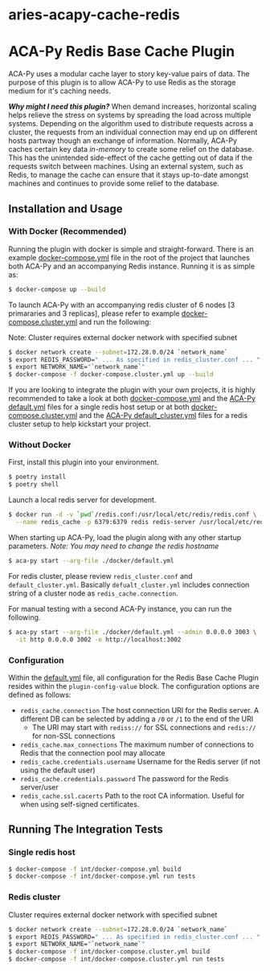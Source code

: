 # aries-acapy-cache-redis
ACA-Py Redis Base Cache Plugin
=======================================

ACA-Py uses a modular cache layer to story key-value pairs of data. The purpose
of this plugin is to allow ACA-Py to use Redis as the storage medium for it's
caching needs.

_**Why might I need this plugin?**_
When demand increases, horizontal scaling helps relieve the stress on systems
by spreading the load across multiple systems. Depending on the algorithm used
to distribute requests across a cluster, the requests from an individual
connection may end up on different hosts partway though an exchange of
information. Normally, ACA-Py caches certain key data *in-memory* to create
some relief on the database. This has the unintended side-effect of the cache
getting out of data if the requests switch between machines. Using an external
system, such as Redis, to manage the cache can ensure that it stays up-to-date
amongst machines and continues to provide some relief to the database.


## Installation and Usage

### With Docker (Recommended)
Running the plugin with docker is simple and straight-forward. There is an
example [docker-compose.yml](./docker-compose.yml) file in the root of the
project that launches both ACA-Py and an accompanying Redis instance. Running
it is as simple as:

```sh
$ docker-compose up --build
```

To launch ACA-Py with an accompanying redis cluster of 6 nodes [3 primararies and 3 replicas], please refer to example [docker-compose.cluster.yml](./docker-compose.cluster.yml) and run the following:

Note: Cluster requires external docker network with specified subnet

```sh
$ docker network create --subnet=172.28.0.0/24 `network_name`
$ export REDIS_PASSWORD=" ... As specified in redis_cluster.conf ... "
$ export NETWORK_NAME="`network_name`"
$ docker-compose -f docker-compose.cluster.yml up --build
```

If you are looking to integrate the plugin with your own projects, it is highly
recommended to take a look at both [docker-compose.yml](./docker-compose.yml)
and the [ACA-Py default.yml](./docker/default.yml) files for a single redis host setup or at both [docker-compose.cluster.yml](./docker-compose.cluster.yml.yml)
and the [ACA-Py default_cluster.yml](./docker/default_cluster.yml) files for a redis cluster setup to help kickstart your
project.

### Without Docker

First, install this plugin into your environment.

```sh
$ poetry install
$ poetry shell
```

Launch a local redis server for development.

```sh
$ docker run -d -v `pwd`/redis.conf:/usr/local/etc/redis/redis.conf \
  --name redis_cache -p 6379:6379 redis redis-server /usr/local/etc/redis/
```

When starting up ACA-Py, load the plugin along with any other startup
parameters. *Note: You may need to change the redis hostname*

```sh
$ aca-py start --arg-file ./docker/default.yml
```

For redis cluster, please review `redis_cluster.conf` and `default_cluster.yml`. Basically `defualt_cluster.yml` includes connection string of a cluster node as `redis_cache.connection`.

For manual testing with a second ACA-Py instance, you can run the following.

```sh
$ aca-py start --arg-file ./docker/default.yml --admin 0.0.0.0 3003 \
  -it http 0.0.0.0 3002 -e http://localhost:3002 
```

### Configuration
Within the [default.yml](./docker/default.yml) file, all configuration for the
Redis Base Cache Plugin resides within the `plugin-config-value` block. The
configuration options are defined as follows:
 - `redis_cache.connection` The host connection URI for the Redis server. A
	 different DB can be selected by adding a `/0` or `/1` to the end of the URI
	 - The URI may start with `rediss://` for SSL connections and `redis://` for
		 non-SSL connections
 - `redis_cache.max_connections` The maximum number of connections to Redis
	 that the connection pool may allocate
 - `redis_cache.credentials.username` Username for the Redis server (if not
	 using the default user)
 - `redis_cache.credentials.password` The password for the Redis server/user
 - `redis_cache.ssl.cacerts` Path to the root CA information. Useful for when
	 using self-signed certificates.

## Running The Integration Tests

### Single redis host
```sh
$ docker-compose -f int/docker-compose.yml build
$ docker-compose -f int/docker-compose.yml run tests
```

### Redis cluster
Cluster requires external docker network with specified subnet
```sh
$ docker network create --subnet=172.28.0.0/24 `network_name`
$ export REDIS_PASSWORD=" ... As specified in redis_cluster.conf ... "
$ export NETWORK_NAME="`network_name`"
$ docker-compose -f int/docker-compose.cluster.yml build
$ docker-compose -f int/docker-compose.cluster.yml run tests
```
